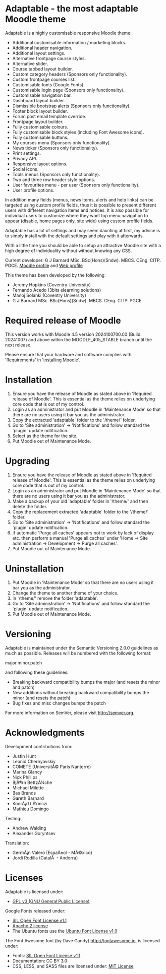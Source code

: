 Adaptable - the most adaptable Moodle theme
===========================================
Adaptable is a highly customisable responsive Moodle theme:

- Additional customisable information / marketing blocks.
- Additional header navigation.
- Additional layout settings.
- Alternative frontpage course styles.
- Alternative slider.
- Course tabbed layout builder.
- Custom category headers (Sponsors only functionality).
- Custom frontpage courses list.
- Customisable fonts (Google Fonts).
- Customisable login page (Sponsors only functionality).
- Customisable navigation bar.
- Dashboard layout builder.
- Dismissible bootstrap alerts (Sponsors only functionality).
- Footer block layout builder.
- Forum post email template override.
- Frontpage layout builder.
- Fully customisable colours.
- Fully customisable block styles (including Font Awesome icons).
- Fully customisable buttons.
- My courses menu (Sponsors only functionality).
- News ticker (Sponsors only functionality).
- Print settings.
- Privacy API.
- Responsive layout options.
- Social icons.
- Tools menus (Sponsors only functionality).
- Two and three row header style options.
- User favourites menu - per user (Sponsors only functionality).
- User profile options.

In addition many fields (menus, news items, alerts and help links) can be targeted using custom profile fields, thus it is possible
to present different users with different navigation items and notices.  It is also possible for individual users to customize where
they want top menu navigation to appear (disable, home pages only, site wide) using custom profile fields.

Adaptable has a lot of settings and may seem daunting at first, my advice is to simply install with the default settings and play
with it afterwards.

With a little time you should be able to setup an attractive Moodle site with a high degree of individuality without without
knowing any CSS.

Current developer:
G J Barnard MSc. BSc(Hons)(Sndw). MBCS. CEng. CITP. PGCE.  [Moodle profile](https://moodle.org/user/profile.php?id=442195) and [Web profile](https://about.me/gjbarnard)

This theme has been developed by the following:

- Jeremy Hopkins (Coventry University)
- Fernando Acedo (3bits elearning solutions)
- Manoj Solanki (Coventry University)
- G J Barnard MSc. BSc(Hons)(Sndw). MBCS. CEng. CITP. PGCE.

Required release of Moodle
==========================
This version works with Moodle 4.5 version 2024100700.00 (Build: 20241007) and above within the MOODLE_405_STABLE branch until the
next release.

Please ensure that your hardware and software complies with 'Requirements' in '[Installing Moodle](https://docs.moodle.org/405/en/Installing_Moodle)'.

Installation
============
 1. Ensure you have the release of Moodle as stated above in 'Required release of Moodle'.  This is essential as the
    theme relies on underlying core code that is out of my control.
 2. Login as an administrator and put Moodle in 'Maintenance Mode' so that there are no users using it bar you as the administrator.
 3. Copy the extracted 'adaptable' folder to the '/theme/' folder.
 4. Go to 'Site administration' -> 'Notifications' and follow standard the 'plugin' update notification.
 5. Select as the theme for the site.
 6. Put Moodle out of Maintenance Mode.

Upgrading
=========
 1. Ensure you have the release of Moodle as stated above in 'Required release of Moodle'.  This is essential as the
    theme relies on underlying core code that is out of my control.
 2. Login as an administrator and put Moodle in 'Maintenance Mode' so that there are no users using it bar you as the administrator.
 3. Make a backup of your old 'adaptable' folder in '/theme/' and then delete the folder.
 4. Copy the replacement extracted 'adaptable' folder to the '/theme/' folder.
 5. Go to 'Site administration' -> 'Notifications' and follow standard the 'plugin' update notification.
 6. If automatic 'Purge all caches' appears not to work by lack of display etc. then perform a manual 'Purge all caches'
    under 'Home -> Site administration -> Development -> Purge all caches'.
 7. Put Moodle out of Maintenance Mode.

Uninstallation
==============
 1. Put Moodle in 'Maintenance Mode' so that there are no users using it bar you as the administrator.
 2. Change the theme to another theme of your choice.
 3. In '/theme/' remove the folder 'adaptable'.
 4. Go to 'Site administration' -> 'Notifications' and follow standard the 'plugin' update notification.
 5. Put Moodle out of Maintenance Mode.

Versioning
==========
Adaptable is maintained under the Semantic Versioning 2.0.0 guidelines as much as possible. Releases will be numbered with the
following format:

major.minor.patch

and following these guidelines:

- Breaking backward compatibility bumps the major (and resets the minor and patch)
- New additions without breaking backward compatibility bumps the minor (and resets the patch)
- Bug fixes and misc changes bumps the patch

For more information on SemVer, please visit http://semver.org.


Acknowledgments
===============
Development contributions from:

- Justin Hunt
- Leonid Chernyavskiy
- COMETE (UniversitÃ© Paris Nanterre)
- Marina Glancy
- Nick Phillips
- BjÃ¶rn BettzÃ¼che
- Michael Milette
- Bas Brands
- Gareth Barnard
- KonrÃ¡d LÅ‘rinczi
- Mathieu Domingo

Testing:

- Andrew Walding
- Alexander Goryntsev

Translation:

- GermÃ¡n Valero (EspaÃ±ol - MÃ©xico)
- Jordi Rodilla (CatalÃ   - Andorra)

Licenses
========
Adaptable is licensed under:

- [GPL v3 (GNU General Public License)](http://www.gnu.org/licenses)

Google Fonts released under:

- [SIL Open Font License v1.1](http://scripts.sil.org/OFL)
- [Apache 2 license](https://www.apache.org/licenses/LICENSE-2.0)
- The Ubuntu fonts use the [Ubuntu Font License v1.0](http://font.ubuntu.com/ufl/ubuntu-font-licence-1.0.txt)

The Font Awesome font (by Dave Gandy) http://fontawesome.io, is licensed under:

- Fonts: [SIL Open Font License v1.1](http://scripts.sil.org/OFL)
- Documentation: CC BY 3.0
- CSS, LESS, and SASS files are licensed under:
[MIT License](https://opensource.org/licenses/mit-license.html)
